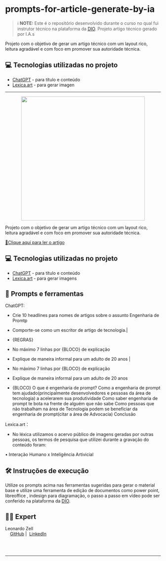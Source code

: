 # prompts-for-article-generate-by-ia
> ℹ️ **NOTE:** Este é o repositório desenvolvido durante o curso no qual fui instrutor técnico na plataforma da [DIO](https://dio.me).
Projeto artigo técnico gerado por I.A.s

Projeto com o objetivo de gerar um artigo técnico com um layout rico, leitura agradável e com foco em promover sua autoridade técnica.


## 💻 Tecnologias utilizadas no projeto

- [ChatGPT](https://chat.openai.com/) - para título e conteúdo
- [Lexica.art](https://lexica.art/) - para gerar imagen








-------

<p align="center">
  <img 
    src=".github/assets/preview.png"
    width="400"  
  />
</p>



Projeto com o objetivo de gerar um artigo técnico com um layout rico, leitura agradável e com foco em promover sua autoridade técnica.

<a href="https://web.dio.me/articles/engenharia-de-prompt-o-futuro-da-interacao-humana-com-as-inteligencias-artificiais?back=%2Farticles&open-modal=true&page=1&order=oldest" title="View PDF now"> 📕Clique aqui para ler o artigo</a>

## 💻 Tecnologias utilizadas no projeto

- [ChatGPT](https://chat.openai.com/) - para título e conteúdo
- [Lexica.art](https://lexica.art/) - para gerar imagens

## 📄 Prompts e ferramentas

ChatGPT: 
 - Crie 10 headlines para nomes de artigos sobre o assunto Engenharia de Promtp                                                                                                                                                                                                   
 - Comporte-se como um escritor de artigo de tecnologia.| 

- {REGRAS} 
 - No máximo 7 linhas por {BLOCO} de explicação
 - Explique de maneira informal para um adulto de 20 anos |

 - No máximo 7 linhas por {BLOCO} de explicação
 - Explique de maneira informal para um adulto de 20 anos


- {BLOCO}
 O que é engenharia de prompt?
 Como a engenharia de prompt tem ajudado(principalmente desenvolvedores e pessoas da área de tecnologia) a acelerarem sua produtividade
 Como saber engenharia de prompt te bota na frente de alguém que não sabe
 Como pessoas que não trabalham na área de Tecnologia podem se beneficiar da engenharia de prompt(citar a área de Advocacia)
 Conclusão

Lexica.art：

- No léxica utilizamos o acervo público de imagens geradas por outras pessoas, os termos de pesquisa que utilizei durante a gravação do conteúdo foram:

• Interação Humano x Inteligência Artivicial



## 🛠️ Instruções de execução

Utilize os prompts acima nas ferramentas sugeridas para gerar o material base e utilize uma ferramenta de edição de documentos como power point, libreoffice , indesign para diagramação, o passo a passo em vídeo pode ser conferido na plataforma da [DIO](https://dio.me).

## 👨‍💻 Expert

<p>
    <p>Leonardo Zell<br>
    &nbsp&nbsp&nbsp
    <a href="https://github.com/leonardozell">
    GitHub</a>&nbsp;|&nbsp;
    <a href="https://www.linkedin.com/in/leonardo-aires-de-oliveira-87236816b/">LinkedIn</a>

   

</p>
<br/><br/>
<p>

---


